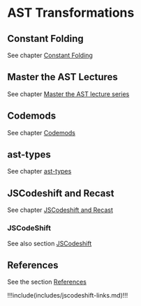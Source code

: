 ---
---

# AST Transformations 

## Constant Folding

See chapter [Constant Folding](/temas/tree-transformations/constant-folding)

## Master the AST Lectures

See chapter [Master the AST lecture series](/temas/tree-transformations/master-the-ast-lectures.md)

## Codemods

See chapter [Codemods](/temas/tree-transformations/codemod.md)

## ast-types 

See chapter [ast-types](/temas/tree-transformations/ast-types.md)

## JSCodeshift and Recast

See chapter [JSCodeshift and Recast](/temas/tree-transformations/jscodeshift-recast.md)

### JSCodeShift

See also section [JSCodeshift](/temas/tree-transformations/jscodeshift.md)

## References

See the section [References](/temas/tree-transformations/tree-transformations-references.md)


!!!include(includes/jscodeshift-links.md)!!!
